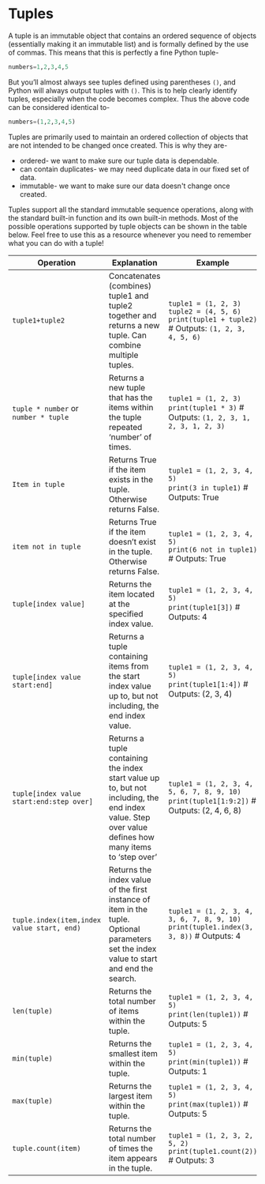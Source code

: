 # Tuples

A tuple is an immutable object that contains an ordered sequence of objects (essentially making it an immutable list) and is formally defined by the use of commas. This means that this is perfectly a fine Python tuple-

```Python
numbers=1,2,3,4,5
```

But you’ll almost always see tuples defined using parentheses `()`, and Python will always output tuples with `()`. This is to help clearly identify tuples, especially when the code becomes complex. Thus the above code can be considered identical to-

```Python
numbers=(1,2,3,4,5)
```

Tuples are primarily used to maintain an ordered collection of objects that are not intended to be changed once created. This is why they are-
* ordered- we want to make sure our tuple data is dependable.
* can contain duplicates- we may need duplicate data in our fixed set of data.
* immutable- we want to make sure our data doesn't change once created.

Tuples support all the standard immutable sequence operations, along with the standard built-in function and its own built-in methods. Most of the possible operations supported by tuple objects can be shown in the table below. Feel free to use this as a resource whenever you need to remember what you can do with a tuple!

| Operation | Explanation | Example |
|-----------|-------------|---------|
| `tuple1+tuple2` | Concatenates (combines) tuple1 and tuple2 together and returns a new tuple. Can combine multiple tuples. | `tuple1 = (1, 2, 3)`<br />`tuple2 = (4, 5, 6)`<br />`print(tuple1 + tuple2)`  # Outputs: `(1, 2, 3, 4, 5, 6)` |
| `tuple * number` or `number * tuple` | Returns a new tuple that has the items within the tuple repeated ‘number’ of times. | `tuple1 = (1, 2, 3)`<br />`print(tuple1 * 3)`  # Outputs: `(1, 2, 3, 1, 2, 3, 1, 2, 3)` |
| `Item in tuple` | Returns True if the item exists in the tuple. Otherwise returns False. | `tuple1 = (1, 2, 3, 4, 5)`<br />`print(3 in tuple1)`  # Outputs: True |
| `item not in tuple` | Returns True if the item doesn’t exist in the tuple. Otherwise returns False. | `tuple1 = (1, 2, 3, 4, 5)`<br />`print(6 not in tuple1)`  # Outputs: True |
| `tuple[index value]` | Returns the item located at the specified index value. | `tuple1 = (1, 2, 3, 4, 5)`<br />`print(tuple1[3])`  # Outputs: 4 |
| `tuple[index value start:end]` | Returns a tuple containing items from the start index value up to, but not including, the end index value. | `tuple1 = (1, 2, 3, 4, 5)`<br />`print(tuple1[1:4])`  # Outputs: (2, 3, 4) |
| `tuple[index value start:end:step over]` | Returns a tuple containing the index start value up to, but not including, the end index value. Step over value defines how many items to ‘step over’ | `tuple1 = (1, 2, 3, 4, 5, 6, 7, 8, 9, 10)`<br />`print(tuple1[1:9:2])`  # Outputs: (2, 4, 6, 8) |
| `tuple.index(item,index value start, end)` | Returns the index value of the first instance of item in the tuple. Optional parameters set the index value to start and end the search. | `tuple1 = (1, 2, 3, 4, 3, 6, 7, 8, 9, 10)`<br />`print(tuple1.index(3, 3, 8))`  # Outputs: 4 |
| `len(tuple)` | Returns the total number of items within the tuple. | `tuple1 = (1, 2, 3, 4, 5)`<br />`print(len(tuple1))`  # Outputs: 5 |
| `min(tuple)` | Returns the smallest item within the tuple. | `tuple1 = (1, 2, 3, 4, 5)`<br />`print(min(tuple1))`  # Outputs: 1 |
| `max(tuple)` | Returns the largest item within the tuple. | `tuple1 = (1, 2, 3, 4, 5)`<br />`print(max(tuple1))`  # Outputs: 5 |
| `tuple.count(item)` | Returns the total number of times the item appears in the tuple. | `tuple1 = (1, 2, 3, 2, 5, 2)`<br />`print(tuple1.count(2))`  # Outputs: 3 |
